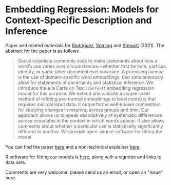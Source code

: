 # Embedding Regression: Models for Context-Specific Description and Inference

Paper and related materials for [Rodriguez](http://prodriguezsosa.com/), [Spirling](http://www.arthurspirling.org) and [Stewart](https://scholar.princeton.edu/bstewart/home) (2021). The abstract for the paper is as follows

>Social scientists commonly seek to make statements about how a word’s use varies
over circumstances—whether that be time, partisan identity, or some other documentlevel covariate. A promising avenue is the use of domain-specific word embeddings, that
simultaneously allow for statements of uncertainty and statistical inference. We introduce the a la Carte on Text (`conText`) embedding regression model for this purpose.
We extend and validate a simple linear method of refitting pre-trained embeddings to local contexts that requires minimal input data. It outperforms well-known competitors for studying changes in meaning across groups and time. Our approach allows us to speak descriptively of systematic differences across covariates in the context in which words appear. It also allows comments about whether a particular use is statistically significantly different to another. We provide open-source software for fitting the model

You can find the paper [here](https://github.com/prodriguezsosa/EmbeddingRegression/blob/main/Paper/RodriguezSpirlingStewart_EmbeddingRegression.pdf) and a non-technical explainer [here](https://github.com/prodriguezsosa/EmbeddingRegression/blob/master/Explainer/explainer.md).

R software for fitting our models is [here](https://github.com/prodriguezsosa/conText), along with a vignette and links to data sets.

Comments are very welcome: please send us an email, or open an "Issue" here.


